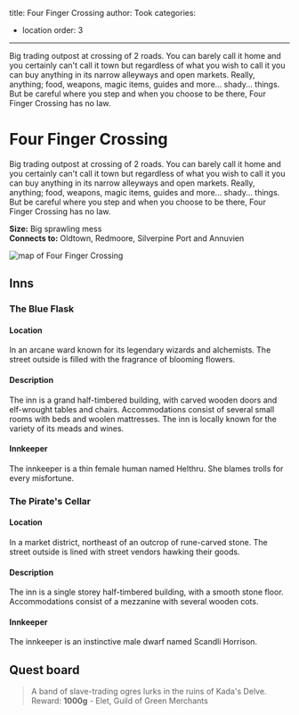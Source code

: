 title: Four Finger Crossing
author: Took
categories:
- location
order: 3
---

Big trading outpost at crossing of 2 roads. You can barely call it home and you certainly can't call it town but regardless of what you wish to call it you can buy anything in its narrow alleyways and open markets. Really, anything; food, weapons, magic items, guides and more... shady... things. But be careful where you step and when you choose to be there, Four Finger Crossing has no law.

<!-- more -->

# Four Finger Crossing

Big trading outpost at crossing of 2 roads. You can barely call it home and you certainly can't call it town but regardless of what you wish to call it you can buy anything in its narrow alleyways and open markets. Really, anything; food, weapons, magic items, guides and more... shady... things. But be careful where you step and when you choose to be there, Four Finger Crossing has no law.

**Size:** Big sprawling mess  
**Connects to:** Oldtown, Redmoore, Silverpine Port and Annuvien

<img class="img-center" src="four_finger_crossing.svg" alt="map of Four Finger Crossing">

## Inns

### The Blue Flask

#### Location	
In an arcane ward known for its legendary wizards and alchemists. The street outside is filled with the fragrance of blooming flowers.

#### Description	
The inn is a grand half-timbered building, with carved wooden doors and elf-wrought tables and chairs. Accommodations consist of several small rooms with beds and woolen mattresses. The inn is locally known for the variety of its meads and wines.

#### Innkeeper	
The innkeeper is a thin female human named Helthru. She blames trolls for every misfortune.

### The Pirate's Cellar

#### Location	
In a market district, northeast of an outcrop of rune-carved stone. The street outside is lined with street vendors hawking their goods.

#### Description	
The inn is a single storey half-timbered building, with a smooth stone floor. Accommodations consist of a mezzanine with several wooden cots.

#### Innkeeper	
The innkeeper is an instinctive male dwarf named Scandli Horrison.

## Quest board

> A band of slave-trading ogres lurks in the ruins of Kada's Delve.
> Reward: **1000g**
> \- Elet, Guild of Green Merchants